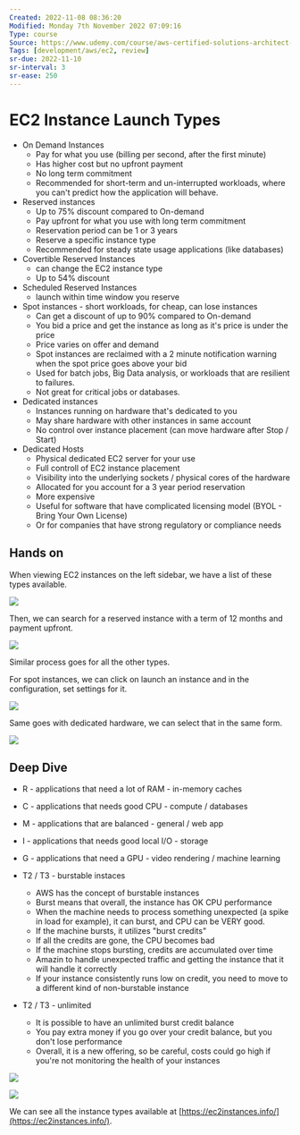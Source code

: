 ```yaml
---
Created: 2022-11-08 08:36:20
Modified: Monday 7th November 2022 07:09:16
Type: course
Source: https://www.udemy.com/course/aws-certified-solutions-architect-associate-saa-c01/?xref=E0Aed11STH4LPUQvCz0GJFABTmM=
Tags: [development/aws/ec2, review]
sr-due: 2022-11-10
sr-interval: 3
sr-ease: 250
---
```


# EC2 Instance Launch Types

- On Demand Instances
    - Pay for what you use (billing per second, after the first minute)
    - Has higher cost but no upfront payment
    - No long term commitment
    - Recommended for short-term and un-interrupted workloads, where you can't predict how the application will behave.
- Reserved instances
    - Up to 75% discount compared to On-demand
    - Pay upfront for what you use with long term commitment
    - Reservation period can be 1 or 3 years
    - Reserve a specific instance type
    - Recommended for steady state usage applications (like databases)
- Covertible Reserved Instances 
    - can change the EC2 instance type
    - Up to 54% discount
- Scheduled Reserved Instances 
    - launch within time window you reserve
- Spot instances - short workloads, for cheap, can lose instances
    - Can get a discount of up to 90% compared to On-demand
    - You bid a price and get the instance as long as it's price is under the price
    - Price varies on offer and demand
    - Spot instances are reclaimed with a 2 minute notification warning when the spot price goes above your bid
    - Used for batch jobs, Big Data analysis, or workloads that are resilient to failures.
    - Not great for critical jobs or databases.
- Dedicated instances
    - Instances running on hardware that's dedicated to you
    - May share hardware with other instances in same account
    - No control over instance placement (can move hardware after Stop / Start)
- Dedicated Hosts 
    - Physical dedicated EC2 server for your use
    - Full controll of EC2 instance placement
    - Visibility into the underlying sockets / physical cores of the hardware
    - Allocated for you account for a 3 year period reservation
    - More expensive
    - Useful for software that have complicated licensing model (BYOL - Bring Your Own License)
    - Or for companies that have strong regulatory or compliance needs

## Hands on

When viewing EC2 instances on the left sidebar, we have a list of these types available.

![](../../../images/2019-11-22-12-35-14.png)

Then, we can search for a reserved instance with a term of 12 months and payment upfront.

![](../../../images/2019-11-22-12-36-55.png)

Similar process goes for all the other types.

For spot instances, we can click on launch an instance and in the configuration, set settings for it.

![](../../../images/2019-11-22-12-39-59.png)

Same goes with dedicated hardware, we can select that in the same form.

![](../../../images/2019-11-22-12-40-52.png)

## Deep Dive

- R - applications that need a lot of RAM - in-memory caches
- C - applications that needs good CPU - compute / databases
- M - applications that are balanced - general / web app
- I - applications that needs good local I/O - storage
- G - applications that need a GPU - video rendering / machine learning
- T2 / T3 - burstable instaces 
    - AWS has the concept of burstable instances
    - Burst means that overall, the instance has OK CPU performance
    - When the machine needs to process something unexpected (a spike in load for example), it can burst, and CPU can be VERY good.
    - If the machine bursts, it utilizes "burst credits"
    - If all the credits are gone, the CPU becomes bad
    - If the machine stops bursting, credits are accumulated over time
    - Amazin to handle unexpected traffic and getting the instance that it will handle it correctly
    - If your instance consistently runs low on credit, you need to move to a different kind of non-burstable instance
    
- T2 / T3 - unlimited
    - It is possible to have an unlimited burst credit balance
    - You pay extra money if you go over your credit balance, but you don't lose performance
    - Overall, it is a new offering, so be careful, costs could go high if you're not monitoring the health of your instances

![](../../../images/2019-11-22-12-47-21.png)

![](../../../images/2019-11-22-12-47-46.png)

We can see all the instance types available at [https://ec2instances.info/](https://ec2instances.info/).

